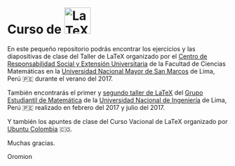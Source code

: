 # Curso de [<img src="https://upload.wikimedia.org/wikipedia/commons/thumb/9/92/LaTeX_logo.svg/1200px-LaTeX_logo.svg.png" height="60" alt="LaTeX">](http://blogdeoromion.pe.hu/)

En este pequeño repositorio podrás encontrar los ejercicios y las diapositivas de clase del Taller de LaTeX  organizado por el [Centro de Responsabilidad Social y Extensión Universitaria](http://matematicas.unmsm.edu.pe/ceups/ceups.php) de la Facultad de Ciencias Matemáticas en la [Universidad Nacional Mayor de San Marcos](http://unmsm.edu.pe/) de Lima, Perú :peru: durante el verano del 2017.

También encontrarás el primer y [segundo taller de LaTeX](https://sites.google.com/uni.edu.pe/gemlatex) del [Grupo Estudiantil de Matemática](https://es-la.facebook.com/gemfcuni/) de la [Universidad Nacional de Ingeniería](http://www.uni.edu.pe/) de Lima, Perú :peru: realizado en febrero del 2017 y julio del 2017.

Y también los apuntes de clase del Curso Vacional de LaTeX organizado por [Ubuntu Colombia](https://www.facebook.com/UbuntuColombia/) :colombia:.


Muchas gracias.

Oromion